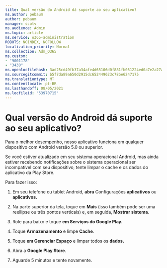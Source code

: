 ```yaml
---
title: Qual versão do Android dá suporte ao seu aplicativo?
ms.author: pebaum
author: pebaum
manager: scotv
ms.audience: Admin
ms.topic: article
ms.service: o365-administration
ROBOTS: NOINDEX, NOFOLLOW
localization_priority: Normal
ms.collection: Adm_O365
ms.custom:
- "9001178"
- "3430"
ms.openlocfilehash: 3ad25cd49fb37a34afe4d65106d0f881fb051224ed0a7e2a27a1fd2f52645433
ms.sourcegitcommit: b5f7da89a650d2915dc652449623c78be6247175
ms.translationtype: MT
ms.contentlocale: pt-BR
ms.lasthandoff: 08/05/2021
ms.locfileid: "53970715"
---
```

# <a name="what-version-of-android-does-your-app-support"></a>Qual versão do Android dá suporte ao seu aplicativo?

Para o melhor desempenho, nosso aplicativo funciona em qualquer dispositivo com Android versão 5.0 ou superior.

Se você estiver atualizado em seu sistema operacional Android, mas ainda estiver recebendo notificações sobre o sistema operacional ser incompatível com seu dispositivo, tente limpar o cache e os dados do aplicativo da Play Store.

Para fazer isso: 

1. Em seu telefone ou tablet Android, **abra** Configurações **aplicativos** ou **aplicativos.**

2. Na parte superior da tela, toque em **Mais** (isso também pode ser uma reellipse ou três pontos verticais) e, em seguida, **Mostrar sistema**. 

3. Role para baixo e toque **em Serviços do Google Play.** 

4. Toque **Armazenamento** e limpe **Cache**. 

5. Toque **em Gerenciar Espaço** e limpar todos os **dados.** 

6. Abra a **Google Play Store**. 

7. Aguarde 5 minutos e tente novamente. 